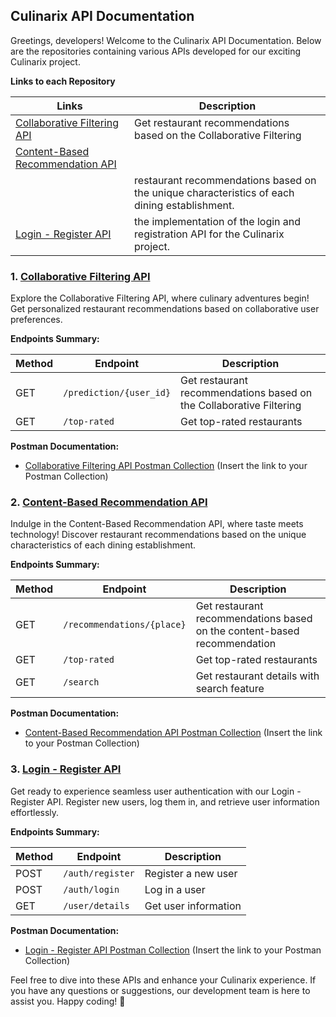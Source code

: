 ## Culinarix API Documentation

Greetings, developers! Welcome to the Culinarix API Documentation. Below are the repositories containing various APIs developed for our exciting Culinarix project.

**Links to each Repository**

| Links                  | Description                     |
|---------------------------|---------------------------------|
| [Collaborative Filtering API](https://github.com/alghoziii/culinarix-collaborative-filtering)  | Get restaurant recommendations based on the Collaborative Filtering  |
| [Content-Based Recommendation API](https://github.com/LeeVonks/culinarix-content-based)
              | restaurant recommendations based on the unique characteristics of each dining establishment.        |
|  [Login - Register API](https://github.com/alghoziii/api-login-register) |  the implementation of the login and registration API for the Culinarix project.  |

### 1. [Collaborative Filtering API](https://github.com/alghoziii/culinarix-collaborative-filtering)

Explore the Collaborative Filtering API, where culinary adventures begin! Get personalized restaurant recommendations based on collaborative user preferences.

**Endpoints Summary:**

| Method | Endpoint                  | Description                     |
|--------|---------------------------|---------------------------------|
| GET    | `/prediction/{user_id}`  | Get restaurant recommendations based on the Collaborative Filtering  |
| GET    | `/top-rated`              | Get top-rated restaurants        |

**Postman Documentation:**
- [Collaborative Filtering API Postman Collection](#) (Insert the link to your Postman Collection)

### 2. [Content-Based Recommendation API](https://github.com/LeeVonks/culinarix-content-based)

Indulge in the Content-Based Recommendation API, where taste meets technology! Discover restaurant recommendations based on the unique characteristics of each dining establishment.

**Endpoints Summary:**

| Method | Endpoint                  | Description                     |
|--------|---------------------------|---------------------------------|
| GET    | `/recommendations/{place}`| Get restaurant recommendations based on the content-based recommendation |
| GET    | `/top-rated`              | Get top-rated restaurants        |
| GET    | `/search`              | Get restaurant details with search feature        |


**Postman Documentation:**
- [Content-Based Recommendation API Postman Collection](#) (Insert the link to your Postman Collection)

### 3. [Login - Register API](https://github.com/alghoziii/api-login-register)

Get ready to experience seamless user authentication with our Login - Register API. Register new users, log them in, and retrieve user information effortlessly.

**Endpoints Summary:**

| Method | Endpoint         | Description          |
|--------|------------------|----------------------|
| POST   | `/auth/register`      | Register a new user  |
| POST   | `/auth/login`          | Log in a user        |
| GET    | `/user/details` | Get user information |

**Postman Documentation:**
- [Login - Register API Postman Collection](#) (Insert the link to your Postman Collection)

Feel free to dive into these APIs and enhance your Culinarix experience. If you have any questions or suggestions, our development team is here to assist you. Happy coding! 🚀
